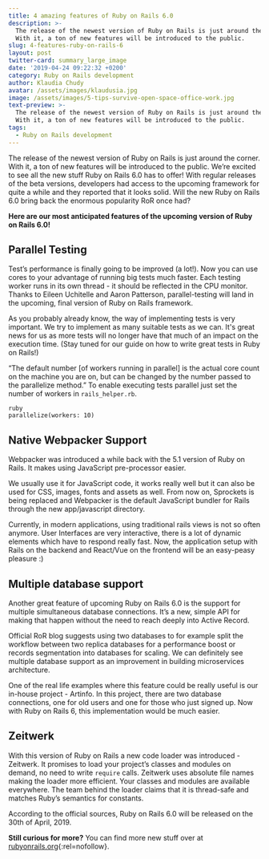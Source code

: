 ```yaml
---
title: 4 amazing features of Ruby on Rails 6.0
description: >-
  The release of the newest version of Ruby on Rails is just around the corner.
  With it, a ton of new features will be introduced to the public.
slug: 4-features-ruby-on-rails-6
layout: post
twitter-card: summary_large_image
date: '2019-04-24 09:22:32 +0200'
category: Ruby on Rails development
author: Klaudia Chudy
avatar: /assets/images/klaudusia.jpg
image: /assets/images/5-tips-survive-open-space-office-work.jpg
text-preview: >-
  The release of the newest version of Ruby on Rails is just around the corner.
  With it, a ton of new features will be introduced to the public.
tags:
  - Ruby on Rails development
---
```

The release of the newest version of Ruby on Rails is just around the corner. With it, a ton of new features will be introduced to the public. We’re excited to see all the new stuff Ruby on Rails 6.0 has to offer! With regular releases of the beta versions, developers had access to the upcoming framework for quite a while and they reported that it looks solid. Will the new Ruby on Rails 6.0 bring back the enormous popularity RoR once had? 

**Here are our most anticipated features of the upcoming version of Ruby on Rails 6.0!**

## Parallel Testing

Test’s performance is finally going to be improved (a lot!). Now you can use cores to your advantage of running big tests much faster. Each testing worker runs in its own thread - it should be reflected in the CPU monitor. Thanks to Eileen Uchitelle and Aaron Patterson, parallel-testing will land in the upcoming, final version of Ruby on Rails framework.

As you probably already know, the way of implementing tests is very important. We try to implement as many suitable tests as we can. It's great news for us as more tests will no longer have that much of an impact on the execution time. (Stay tuned for our guide on how to write great tests in Ruby on Rails!)

“The default number [of workers running  in parallel] is the actual core count on the machine you are on, but can be changed by the number passed to the parallelize method.” To enable executing tests parallel just set the number of workers in `rails_helper.rb`.

```ruby
parallelize(workers: 10)
```

## Native Webpacker Support

Webpacker was introduced a while back with the 5.1 version of Ruby on Rails. It makes using JavaScript pre-processor easier. 

We usually use it for JavaScript code, it works really well but it can also be used for CSS, images, fonts and assets as well. From now on, Sprockets is being replaced and Webpacker is the default JavaScript bundler for Rails through the new app/javascript directory.

Currently, in modern applications, using traditional rails views is not so often anymore. User Interfaces are very interactive, there is a lot of dynamic elements which have to respond really fast. Now, the application setup with Rails on the backend and React/Vue on the frontend will be an easy-peasy pleasure :)

## Multiple database support

Another great feature of upcoming Ruby on Rails 6.0 is the support for multiple simultaneous database connections. It’s a new, simple API for making that happen without the need to reach deeply into Active Record. 

Official RoR blog suggests using two databases to for example split the workflow between two replica databases for a performance boost or records segmentation into databases for scaling. We can definitely see multiple database support as an improvement in building microservices architecture. 

One of the real life examples where this feature could be really useful is our in-house project - Artinfo. In this project, there are two database connections, one for old users and one for those who just signed up. Now with Ruby on Rails 6, this implementation would be much easier. 



## Zeitwerk

With this version of Ruby on Rails a new code loader was introduced - Zeitwerk. It promises to load your project’s classes and modules on demand, no need to write `require` calls. Zeitwerk uses absolute file names making the loader more efficient. Your classes and modules are available everywhere. The team behind the loader claims that it is thread-safe and matches Ruby’s semantics for constants. 


According to the official sources, Ruby on Rails 6.0 will be released on the 30th of April, 2019. 

**Still curious for more?** You can find more new stuff over at [rubyonrails.org](https://weblog.rubyonrails.org/2018/12/20/timeline-for-the-release-of-Rails-6-0/){:rel=nofollow}. 
